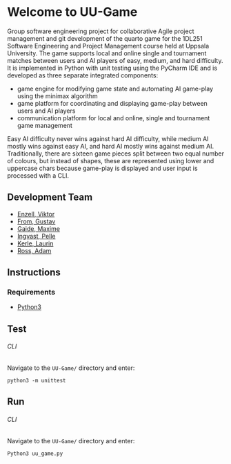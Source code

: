 # Welcome to UU-Game

Group software engineering project for collaborative Agile project management and git development of the quarto game for the 1DL251 Software Engineering and Project Management course held at Uppsala University. The game supports local and online single and tournament matches between users and AI players of easy, medium, and hard difficulty. It is implemented in Python with unit testing using the PyCharm IDE and is developed as three separate integrated components:
- game engine for modifying game state and automating AI game-play using the minimax algorithm
- game platform for coordinating and displaying game-play between users and AI players
- communication platform for local and online, single and tournament game management

Easy AI difficulty never wins against hard AI difficulty, while medium AI mostly wins against easy AI, and hard AI mostly wins against medium AI. Traditionally, there are sixteen game pieces split between two equal number of colours, but instead of shapes, these are represented using lower and uppercase chars because game-play is displayed and user input is processed with a CLI.

## Development Team

 * [Enzell, Viktor](https://github.com/viktor-enzell)
 * [From, Gustav](https://github.com/GustavFrom)
 * [Gaide, Maxime](https://github.com/Sravoryk-fork)
 * [Ingvast, Pelle](https://github.com/Pallekan) 
 * [Kerle, Laurin](https://github.com/LaurinKerle)
 * [Ross, Adam](https://github.com/R055A)

## Instructions

### Requirements

* [Python3](https://www.python.org/download/releases/3.0/)

## Test

###### CLI

Navigate to the `UU-Game/` directory and enter:

```
python3 -m unittest
```

## Run

###### CLI

Navigate to the `UU-Game/` directory and enter:

```
Python3 uu_game.py
```
